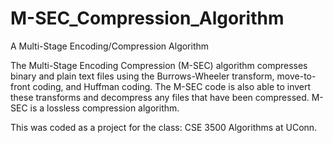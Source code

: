 # M-SEC_Compression_Algorithm
A Multi-Stage Encoding/Compression Algorithm

The Multi-Stage Encoding Compression (M-SEC) algorithm compresses binary and plain text files using the Burrows-Wheeler transform, move-to-front coding, and Huffman coding.
The M-SEC code is also able to invert these transforms and decompress any files that have been compressed.
M-SEC is a lossless compression algorithm.

This was coded as a project for the class: CSE 3500 Algorithms at UConn.
